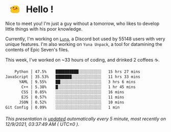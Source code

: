 <h1>   <img src="./spoink.gif" style="vertical-align:middle;" width="30px">   Hello ! </h1>

Nice to meet you! I'm just a guy without a tomorrow, who likes to develop little things with his poor knowledge.

Currently, I'm working on <a href='https://github.com/Asgarrrr/Luna'>`Luna`</a>, a Discord bot used by 55148 users with very unique features. I'm also working on `Yuna Unpack`, a tool for datamining the contents of Epic Seven's files.

This week, I've worked on ~33 hours of coding, and drinked 2 coffees ☕.

```
    Python │ 47.5%    ██████████░░░░░░░░░░   15 hrs 27 mins
JavaScript │ 35.53%   ███████░░░░░░░░░░░░░   11 hrs 33 mins
      YAML │ 9.55%    ██░░░░░░░░░░░░░░░░░░   3 hrs 6 mins
       C++ │ 5.38%    █░░░░░░░░░░░░░░░░░░░   1 hr 45 mins
       CSS │ 0.85%    ░░░░░░░░░░░░░░░░░░░░   16 mins
       EJS │ 0.57%    ░░░░░░░░░░░░░░░░░░░░   11 mins
      JSON │ 0.52%    ░░░░░░░░░░░░░░░░░░░░   10 mins
Git Config │ 0.09%    ░░░░░░░░░░░░░░░░░░░░   1 min
```

###### This presentation is [updated](https://github.com/Asgarrrr) automatically every 5 minute, most recently on 12/9/2021, 03:37:49 AM ( UTC±0 ).